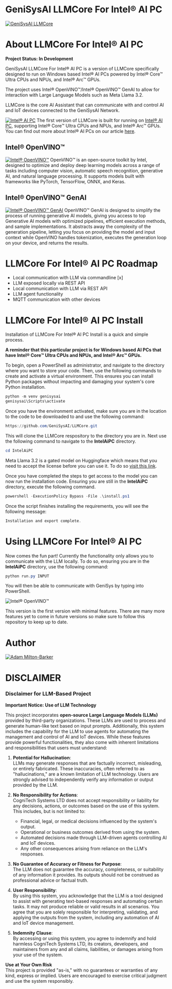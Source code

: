 # GeniSysAI LLMCore For Intel® AI PC
[![GeniSysAI LLMCore](../assets/img/genisys-ai-banner.jpg)](https://github.com/GeniSysAI/LLMCore)

# About LLMCore For Intel® AI PC
**Project Status: In Development** 

GeniSysAI LLMCore For Intel® AI PC is a version of LLMCore specifically designed to run on Windows based Intel® AI PCs powered by Intel® Core™ Ultra CPUs and NPUs, and Intel® Arc™ GPUs.

The project uses Intel® OpenVINO™/Intel® OpenVINO™ GenAI to allow for interaction with Large Language Models such as Meta Llama 3.2. 

LLMCore is the core AI Assistant that can communicate with and control AI and IoT devices connected to the GeniSysAI Network.

[![Intel® AI PC](assets/img/intel-core-ultra.webp)](https://www.intel.co.uk/content/www/uk/en/products/docs/processors/core-ultra/ai-pc.html)
The first version of LLMCore is built for running on [Intel® AI PC](https://www.cognitech.systems/blog/artificial-intelligence/ai-pcs/entry/intel-ai-pc-dev-kit-web-nn-llama-3-2 "Intel® AI PC"), supporting Intel® Core™ Ultra CPUs and NPUs, and Intel® Arc™ GPUs. You can find out more about Intel® AI PCs on our article [here](https://www.cognitech.systems/blog/artificial-intelligence/ai-pcs/entry/intel-ai-pc-dev-kit-web-nn-llama-3-2 "Intel® AI PC Development Kit").

## Intel® OpenVINO™
[![Intel® OpenVINO™](assets/img/intel-openvino.webp)](https://github.com/openvinotoolkit/openvino)
OpenVINO™ is an open-source toolkit by Intel, designed to optimize and deploy deep learning models across a range of tasks including computer vision, automatic speech recognition, generative AI, and natural language processing. It supports models built with frameworks like PyTorch, TensorFlow, ONNX, and Keras. 

## Intel® OpenVINO™ GenAI
[![Intel® OpenVINO™ GenAI](assets/img/intel-openvino-genai.webp)](https://github.com/openvinotoolkit/openvino.genai)
OpenVINO™ GenAI is designed to simplify the process of running generative AI models, giving you access to top Generative AI models with optimized pipelines, efficient execution methods, and sample implementations. It abstracts away the complexity of the generation pipeline, letting you focus on providing the model and input context while OpenVINO handles tokenization, executes the generation loop on your device, and returns the results. 

# LLMCore For Intel® AI PC Roadmap

- Local communication with LLM via commandline [x] 
- LLM exposed locally via REST API 
- Local communication with LLM via REST API
- LLM agent functionality
- MQTT communication with other devices

# LLMCore For Intel® AI PC Install

Installation of LLMCore For Intel® AI PC Install is a quick and simple process. 

**A reminder that this particular project is for Windows based AI PCs that have Intel® Core™ Ultra CPUs and NPUs, and Intel® Arc™ GPUs.** 

To begin, open a PowerShell as administrator, and navigate to the directory where you want to store your code. Then, use the following commands to create and activate a virtual environment. This ensures you can install Python packages without impacting and damaging your system's core Python installation.

``` powershell 
python -m venv genisysai 
genisysai\Scripts\activate 
```
Once you have the environment activated, make sure you are in the location to the code to be downloaded to and use the following command:

``` powershell 
https://github.com/GeniSysAI/LLMCore.git
```
This will clone the LLMCore respository to the directory you are in. Next use the following command to navigate to the **IntelAiPC** directory.

``` powershell 
cd IntelAiPC
```
Meta Llama 3.2 is a gated model on Huggingface which means that you need to accept the license before you can use it. To do so [visit this link](https://huggingface.co/meta-llama/Llama-3.2-3B-Instruct). 

Once you have completed the steps to get access to the model you can now run the installation code. Ensuring you are still in the **IntelAiPC** directory, execute the following command.

``` powershell 
powershell -ExecutionPolicy Bypass -File .\install.ps1    
```
Once the script finishes installing the requirements, you will see the following message:

``` powershell 
Installation and export complete.
```
# Using LLMCore For Intel® AI PC

Now comes the fun part! Currently the functionality only allows you to communicate with the LLM locally. To do so, ensuring you are in the **IntelAiPC** directory, use the following command:

``` powershell 
python run.py INPUT
```
You will then be able to communicate with GeniSys by typing into PowerShell.

![Intel® OpenVINO™](assets/img/genisys-conversation.jpg)

This version is the first version with minimal features. There are many more features yet to come in future versions so make sure to follow this repository to keep up to date. 

# Author
[![Adam Milton-Barker](../assets/img/adam-milton-barker.png)](https://www.adammiltonbarker.com)


# DISCLAIMER

### Disclaimer for LLM-Based Project

**Important Notice: Use of LLM Technology**

This project incorporates **open-source Large Language Models (LLMs)** provided by third-party organizations. These LLMs are used to process and generate human-like text based on input prompts. Additionally, this system includes the capability for the LLM to use agents for automating the management and control of AI and IoT devices. While these features provide powerful functionalities, they also come with inherent limitations and responsibilities that users must understand:

1. **Potential for Hallucination**:  
   LLMs may generate responses that are factually incorrect, misleading, or entirely fabricated. These inaccuracies, often referred to as "hallucinations," are a known limitation of LLM technology. Users are strongly advised to independently verify any information or output provided by the LLM.

2. **No Responsibility for Actions**:  
   CogniTech Systems LTD does not accept responsibility or liability for any decisions, actions, or outcomes based on the use of this system. This includes, but is not limited to:  
   - Financial, legal, or medical decisions influenced by the system's output.  
   - Operational or business outcomes derived from using the system.  
   - Automated decisions made through LLM-driven agents controlling AI and IoT devices.  
   - Any other consequences arising from reliance on the LLM's responses.

3. **No Guarantee of Accuracy or Fitness for Purpose**:  
   The LLM does not guarantee the accuracy, completeness, or suitability of any information it provides. Its outputs should not be construed as professional advice or factual truth.

4. **User Responsibility**:  
   By using this system, you acknowledge that the LLM is a tool designed to assist with generating text-based responses and automating certain tasks. It may not produce reliable or valid results in all scenarios. You agree that you are solely responsible for interpreting, validating, and applying the outputs from the system, including any automation of AI and IoT device management.

5. **Indemnity Clause**:  
   By accessing or using this system, you agree to indemnify and hold harmless CogniTech Systems LTD, its creators, developers, and maintainers from any and all claims, liabilities, or damages arising from your use of the system.

**Use at Your Own Risk**  
This project is provided "as-is," with no guarantees or warranties of any kind, express or implied. Users are encouraged to exercise critical judgment and use the system responsibly.

